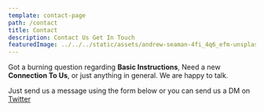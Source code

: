 ```yaml
---
template: contact-page
path: /contact
title: Contact
description: Contact Us Get In Touch
featuredImage: ../../../static/assets/andrew-seaman-4fi_4q6_efm-unsplash.jpg
---
```


Got a burning question regarding **Basic Instructions**, Need a new **Connection To Us**, or just anything in general. We are happy to talk.

Just send us a message using the form below or you can send us a DM on [Twitter](https://twitter.com/donboulton)
